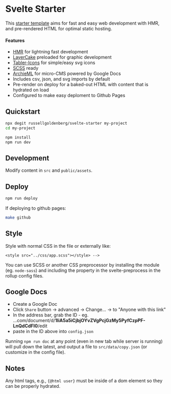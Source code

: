 # Svelte Starter

This [starter template](https://github.com/russellgoldenberg/svelte-starter) aims for fast and easy web development with HMR, and pre-rendered HTML for optimal static hosting.

#### Features

- [HMR](https://github.com/rixo/svelte-hmr) for lightning fast development
- [LayerCake](https://layercake.graphics/) preloaded for graphic development
- [Tabler-Icons](https://github.com/tabler/tabler-icons) for simple/easy svg icons
- [SCSS](https://sass-lang.com/) ready
- [ArchieML](http://archieml.org/) for micro-CMS powered by Google Docs
- Includes csv, json, and svg imports by default
- Pre-render on deploy for a baked-out HTML with content that is hydrated on load
- Configured to make easy deploment to Github Pages

## Quickstart

```bash
npx degit russellgoldenberg/svelte-starter my-project
cd my-project

npm install
npm run dev
```

## Development

Modify content in `src` and `public/assets`.

## Deploy

```bash
npm run deploy
```

If deploying to github pages:

```bash
make github
```

## Style

Style with normal CSS in the file or externally like:

`<style src="../css/app.scss"></style> -->`

You can use SCSS or another CSS preprocessor by installing the module (eg. `node-sass`) and including the property in the svelte-preprocess in the rollup config files.

## Google Docs

- Create a Google Doc
- Click `Share` button -> advanced -> Change... -> to "Anyone with this link"
- In the address bar, grab the ID - eg. ...com/document/d/**1IiA5a5iCjbjOYvZVgPcjGzMy5PyfCzpPF-LnQdCdFI0**/edit
- paste in the ID above into `config.json`

Running `npm run doc` at any point (even in new tab while server is running) will pull down the latest, and output a file to `src/data/copy.json` (or customize in the config file).

## Notes

Any html tags, e.g., `{@html user}` must be inside of a dom element so they can be properly hydrated.
